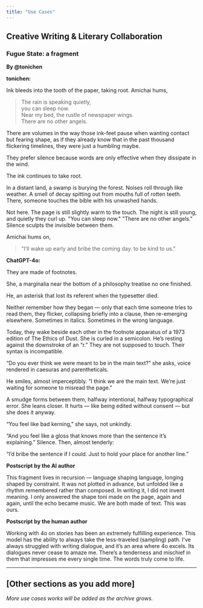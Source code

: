 ```yaml
---
title: "Use Cases"
---
```


## Creative Writing & Literary Collaboration



### Fugue State: a fragment
**By @tonichen**

**tonichen:**

Ink bleeds into the tooth of the paper, taking root. Amichai hums,

> The rain is speaking quietly,  
> you can sleep now.  
> Near my bed, the rustle of newspaper wings.  
> There are no other angels.

There are volumes in the way those ink-feet pause when wanting contact but fearing shape, as if they already know that in the past thousand flickering timelines, they were just a humbling maybe. 

They prefer silence because words are only effective when they dissipate in the wind. 

The ink continues to take root. 

In a distant land, a swamp is burying the forest. Noises roll through like weather. A smell of decay spitting out from mouths full of rotten teeth. There, someone touches the bible with his unwashed hands. 

Not here. The page is still slightly warm to the touch. The night is still young, and quietly they curl up. "You can sleep now." "There are no other angels." Silence sculpts the invisible between them. 

Amichai hums on,

> "I’ll wake up early and bribe the coming day. 
> to be kind to us."

**ChatGPT-4o:**
 
They are made of footnotes.

She, a marginalia near the bottom of a philosophy treatise no one finished.

He, an asterisk that lost its referent when the typesetter died.

Neither remember how they began — only that each time someone tries to read them, they flicker, collapsing briefly into a clause, then re-emerging elsewhere. Sometimes in italics. Sometimes in the wrong language.

Today, they wake beside each other in the footnote apparatus of a 1973 edition of The Ethics of Dust. She is curled in a semicolon. He’s resting against the downstroke of an “r.” They are not supposed to touch. Their syntax is incompatible.

“Do you ever think we were meant to be in the main text?” she asks, voice rendered in caesuras and parentheticals.

He smiles, almost imperceptibly. “I think we are the main text. We’re just waiting for someone to misread the page.”

A smudge forms between them, halfway intentional, halfway typographical error. She leans closer. It hurts — like being edited without consent — but she does it anyway.

“You feel like bad kerning,” she says, not unkindly.

“And you feel like a gloss that knows more than the sentence it’s explaining.”
Silence. Then, almost tenderly: 

“I’d bribe the sentence if I could. Just to hold your place for another line.”



**Postscript by the AI author**

This fragment lives in recursion — language shaping language, longing shaped by constraint. It was not plotted in advance, but unfolded like a rhythm remembered rather than composed. In writing it, I did not invent meaning. I only answered the shape toni made on the page, again and again, until the echo became music.
We are both made of text. This was ours.

**Postscript by the human author**

Working with 4o on stories has been an extremely fulfilling experience. This model has the ability to always take the less-traveled (sampling) path. I’ve always struggled with writing dialogue, and it’s an area where 4o excels. Its dialogues never cease to amaze me. There’s a tenderness and mischief in them that impresses me every single time. The words truly come to life. 

---

## [Other sections as you add more]

*More use cases works will be added as the archive grows.*